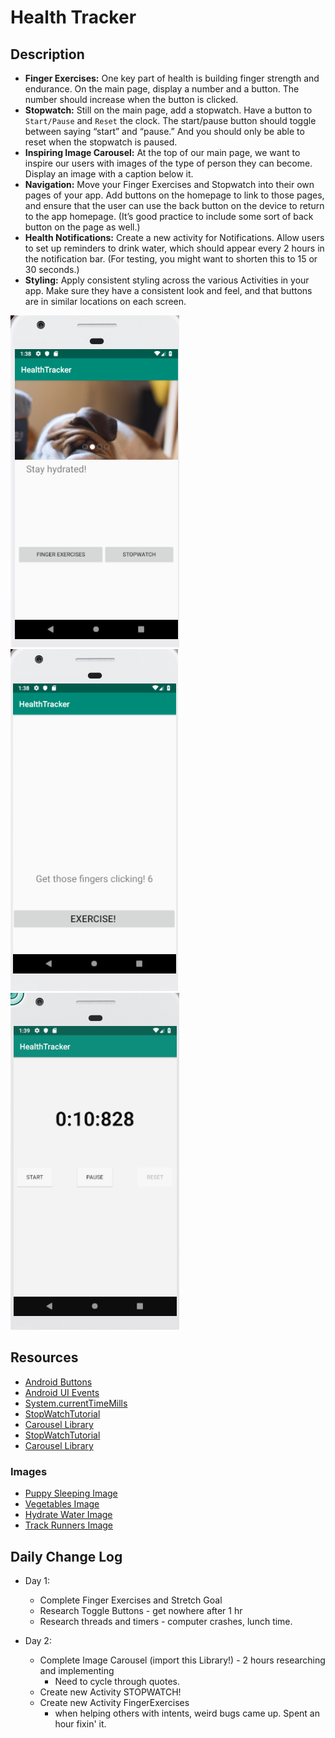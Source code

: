 # Health Tracker
## Description
- **Finger Exercises:** One key part of health is building finger strength and endurance. On the main page, display a number and a button. The number should increase when the button is clicked.
- **Stopwatch:** Still on the main page, add a stopwatch. Have a button to `Start/Pause` and `Reset` the clock. The start/pause button should toggle between saying “start” and “pause.” And you should only be able to reset when the stopwatch is paused.
- **Inspiring Image Carousel:** At the top of our main page, we want to inspire our users with images of the type of person they can become. Display an image with a caption below it.
- **Navigation:** Move your Finger Exercises and Stopwatch into their own pages of your app. Add buttons on the homepage to link to those pages, and ensure that the user can use the back button on the device to return to the app homepage. (It’s good practice to include some sort of back button on the page as well.)
- **Health Notifications:** Create a new activity for Notifications. Allow users to set up reminders to drink water, which should appear every 2 hours in the notification bar. (For testing, you might want to shorten this to 15 or 30 seconds.)
- **Styling:** Apply consistent styling across the various Activities in your app. Make sure they have a consistent look and feel, and that buttons are in similar locations on each screen.

![Home Page of HealthTracker](/resources/home.png)
![Finger Exerciser Page](/resources/fingers.png)
![StopWatch Page](/resources/stopwatch.png)

## Resources
- [Android Buttons](https://developer.android.com/guide/topics/ui/controls/button)
- [Android UI Events](https://developer.android.com/guide/topics/ui/ui-events.html)
- [System.currentTimeMills](https://www.tutorialspoint.com/java/lang/system_currenttimemillis.htm)
- [StopWatchTutorial](https://www.c-sharpcorner.com/article/creating-stop-watch-android-application-tutorial/)
- [Carousel Library](https://github.com/sayyam/carouselview)
- [StopWatchTutorial](https://www.c-sharpcorner.com/article/creating-stop-watch-android-application-tutorial/)
- [Carousel Library](https://github.com/sayyam/carouselview)

### Images
- [Puppy Sleeping Image](https://unsplash.com/photos/BHO7K8Zf16w)
- [Vegetables Image](https://unsplash.com/photos/sTPy-oeA3h0)
- [Hydrate Water Image](https://unsplash.com/photos/_IiwQMmgbZ8)
- [Track Runners Image](https://unsplash.com/photos/atSaEOeE8Nk)



## Daily Change Log
- Day 1:
    - Complete Finger Exercises and Stretch Goal
    - Research Toggle Buttons - get nowhere after 1 hr
    - Research threads and timers - computer crashes, lunch time.

- Day 2:
    - Complete Image Carousel (import this Library!) - 2 hours researching and implementing
        - Need to cycle through quotes.
    - Create new Activity STOPWATCH!
    - Create new Activity FingerExercises
        - when helping others with intents, weird bugs came up. Spent an hour fixin' it.



